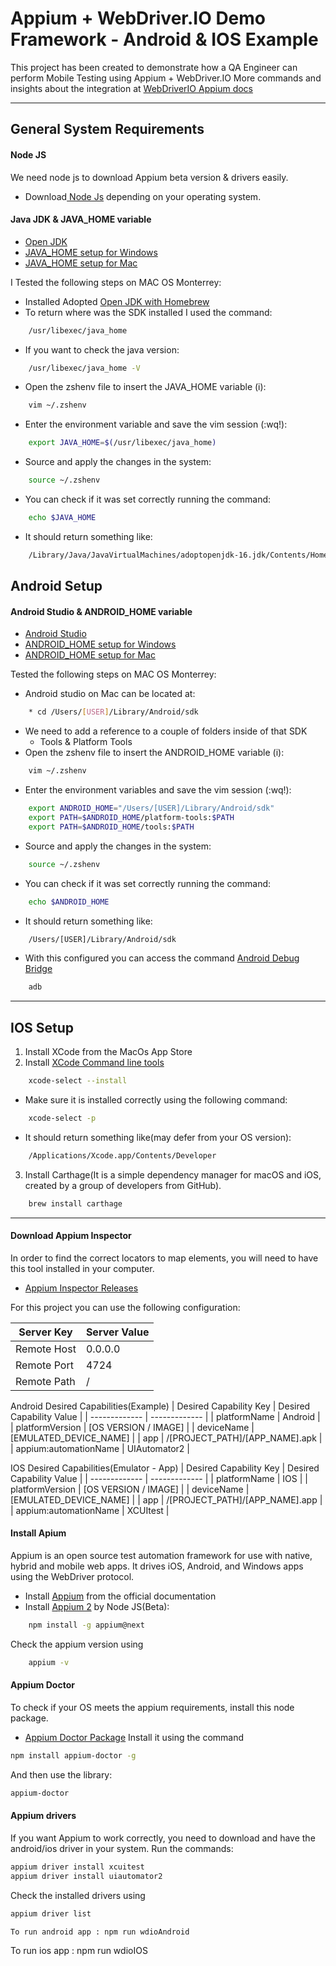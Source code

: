 # Appium + WebDriver.IO Demo Framework - Android & IOS Example

This project has been created to demonstrate how a QA Engineer can perform Mobile Testing using Appium + WebDriver.IO
More commands and insights about the integration at [WebDriverIO Appium docs](https://webdriver.io/docs/api/appium/)

---

## General System Requirements

#### Node JS

We need node js to download Appium beta version & drivers easily.

- Download[ Node Js](https://linktodocumentation) depending on your operating system.

#### Java JDK & JAVA_HOME variable

- [Open JDK](https://openjdk.org)
- [JAVA_HOME setup for Windows](https://confluence.atlassian.com/doc/setting-the-java_home-variable-in-windows-8895.html)
- [JAVA_HOME setup for Mac](https://mkyong.com/java/how-to-set-java_home-environment-variable-on-mac-os-x/)

I Tested the following steps on MAC OS Monterrey:

- Installed Adopted [Open JDK with Homebrew](https://formulae.brew.sh/cask/adoptopenjdk)
- To return where was the SDK installed I used the command:

```bash
    /usr/libexec/java_home
```

- If you want to check the java version:

```bash
    /usr/libexec/java_home -V
```

- Open the zshenv file to insert the JAVA_HOME variable (i):

```bash
    vim ~/.zshenv
```

- Enter the environment variable and save the vim session (:wq!):

```bash
    export JAVA_HOME=$(/usr/libexec/java_home)
```

- Source and apply the changes in the system:

```bash
    source ~/.zshenv
```

- You can check if it was set correctly running the command:

```bash
    echo $JAVA_HOME
```

- It should return something like:

```bash
    /Library/Java/JavaVirtualMachines/adoptopenjdk-16.jdk/Contents/Home
```

## Android Setup

#### Android Studio & ANDROID_HOME variable

- [Android Studio](https://developer.android.com/studio?hl=es-419&gclsrc=aw.ds&gclid=Cj0KCQjwyOuYBhCGARIsAIdGQRNrDv20QvoOy_-I5E1LoZdOLu3nvhlwX_7EjPeHcE1kGQNNcIVOme0aAqckEALw_wcB)
- [ANDROID_HOME setup for Windows](https://www.testingdocs.com/setting-android_home-environment-variable-on-windows/)
- [ANDROID_HOME setup for Mac](https://stackoverflow.com/questions/19986214/setting-android-home-enviromental-variable-on-mac-os-x)

Tested the following steps on MAC OS Monterrey:

- Android studio on Mac can be located at:

```bash
    * cd /Users/[USER]/Library/Android/sdk
```

- We need to add a reference to a couple of folders inside of that SDK
  - Tools & Platform Tools
- Open the zshenv file to insert the ANDROID_HOME variable (i):

```bash
    vim ~/.zshenv
```

- Enter the environment variables and save the vim session (:wq!):

```bash
    export ANDROID_HOME="/Users/[USER]/Library/Android/sdk"
    export PATH=$ANDROID_HOME/platform-tools:$PATH
    export PATH=$ANDROID_HOME/tools:$PATH
```

- Source and apply the changes in the system:

```bash
    source ~/.zshenv
```

- You can check if it was set correctly running the command:

```bash
    echo $ANDROID_HOME
```

- It should return something like:

```bash
    /Users/[USER]/Library/Android/sdk
```

- With this configured you can access the command [Android Debug Bridge](https://developer.android.com/studio/command-line/adb)

```bash
    adb
```

---

## IOS Setup

1. Install XCode from the MacOs App Store
2. Install [XCode Command line tools](https://www.freecodecamp.org/news/install-xcode-command-line-tools/)

```bash
    xcode-select --install
```

- Make sure it is installed correctly using the following command:

```bash
    xcode-select -p
```

- It should return something like(may defer from your OS version):

```bash
    /Applications/Xcode.app/Contents/Developer
```

3. Install Carthage(It is a simple dependency manager for macOS and iOS, created by a group of developers from GitHub).

```bash
    brew install carthage
```

---

#### Download Appium Inspector

In order to find the correct locators to map elements, you will need to have this tool installed in your computer.

- [Appium Inspector Releases](https://github.com/appium/appium/blob/1.x/docs/en/writing-running-appium/web/chromedriver.md)

For this project you can use the following configuration:

| Server Key  | Server Value |
| ----------- | ------------ |
| Remote Host | 0.0.0.0      |
| Remote Port | 4724         |
| Remote Path | /            |

Android Desired Capabilities(Example)
| Desired Capability Key | Desired Capability Value |
| ------------- | ------------- |
| platformName | Android |
| platformVersion | [OS VERSION / IMAGE] |
| deviceName | [EMULATED_DEVICE_NAME] |
| app | /[PROJECT_PATH]/[APP_NAME].apk |
| appium:automationName | UIAutomator2 |

IOS Desired Capabilities(Emulator - App)
| Desired Capability Key | Desired Capability Value |
| ------------- | ------------- |
| platformName | IOS |
| platformVersion | [OS VERSION / IMAGE] |
| deviceName | [EMULATED_DEVICE_NAME] |
| app | /[PROJECT_PATH]/[APP_NAME].app |
| appium:automationName | XCUItest |

#### Install Apium

Appium is an open source test automation framework for use with native, hybrid and mobile web apps.
It drives iOS, Android, and Windows apps using the WebDriver protocol.

- Install [Appium](https://appium.io) from the official documentation
- Install [Appium 2](https://appiumpro.com/editions/122-installing-appium-20-and-the-driver-and-plugins-cli) by Node JS(Beta):

```bash
    npm install -g appium@next
```

Check the appium version using

```bash
    appium -v
```

#### Appium Doctor

To check if your OS meets the appium requirements, install this node package.

- [Appium Doctor Package](https://github.com/appium/appium-doctor)
  Install it using the command

```bash
npm install appium-doctor -g
```

And then use the library:

```bash
appium-doctor
```

#### Appium drivers

If you want Appium to work correctly, you need to download and have the android/ios driver in your system.
Run the commands:

```bash
appium driver install xcuitest
appium driver install uiautomator2
```

Check the installed drivers using

```bash
appium driver list
```

```
To run android app : npm run wdioAndroid
```

To run ios app : npm run wdioIOS

```

```
